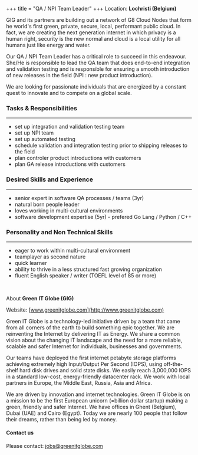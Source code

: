 +++
title = "QA / NPI Team Leader"
+++
Location: **Lochristi (Belgium)**

GIG and its partners are building out a network of G8 Cloud Nodes that form he world's first green, private, secure, local, performant public cloud. In fact, we are creating the next generation internet in which privacy is a human right, security is the new normal and cloud is a local utility for all humans just like energy and water.

Our QA / NPI Team Leader has a critical role to succeed in this endeavour. She/He is responsible to lead the QA team that does end-to-end integration and validation testing and is responsible for ensuring a smooth introduction of new releases in the field (NPI : new product introduction).

We are looking for passionate individuals that are energized by a constant quest to innovate and to compete on a global scale.

### **Tasks & Responsibilities**
---
* set up integration and validation testing team
* set up NPI team
* set up automated testing
* schedule validation and integration testing prior to shipping releases to the field
* plan controler product introductions with customers
* plan GA release introductions with customers

### **Desired Skills and Experience**
---
* senior expert in software QA processes / teams (3yr)
* natural born people leader
* loves working in multi-cultural environments
* software development expertise (5yr) - prefered Go Lang / Python / C++

### **Personality and Non Technical Skills**
---
* eager to work within multi-cultural environment
* teamplayer as second nature
* quick learner
* ability to thrive in a less structured fast growing organization
* fluent English speaker / writer (TOEFL level of 85 or more)

<br/>

About **Green IT Globe (GIG)**

Website: [www.greenitglobe.com](http://www.greenitglobe.com)

Green IT Globe is a technology-led initiative driven by a team that came from all corners of the earth to build something epic together. We are reinventing the Internet by delivering IT as Energy. We share a common vision about the changing IT landscape and the need for a more reliable, scalable and safer Internet for individuals, businesses and governments.

Our teams have deployed the first internet petabyte storage platforms achieving extremely high Input/Output Per Second (IOPS), using off-the-shelf hard disk drives and solid state disks. We easily reach 3,000,000 IOPS in a standard low-cost, energy-friendly datacenter rack. We work with local partners in Europe, the Middle East, Russia, Asia and Africa.

We are driven by innovation and internet technologies. Green IT Globe is on a mission to be the first European unicorn (=billion dollar startup) making a green, friendly and safer Internet. We have offices in Ghent (Belgium), Dubai (UAE) and Cairo (Egypt). Today we are nearly 100 people that follow their dreams, rather than being led by money.

#### Contact us
Please contact: [jobs@greenitglobe.com](mailto:jobs@greenitglobe.com)

